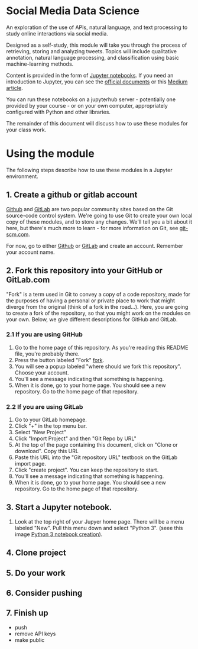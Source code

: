 # Social Media Data Science

An exploration of the use of APIs, natural language, and text
processing to study online interactions via social media.  

Designed as a self-study, this module will take you through the process of retrieving, storing and analyzing tweets. Topics will include qualitative annotation, natural language processing, and classification using basic machine-learning methods. 

Content is provided in the form of [Jupyter notebooks](http://www.jupyter.org).  If you need an introduction to Jupyter, you can see the [official documents](https://jupyter-notebook.readthedocs.io/en/latest/) or this [Medium article](https://jupyter-notebook.readthedocs.io/en/latest/). 

You can run these notebooks on a jupyterhub server - potentially one provided by your course - or on your own computer, appropriately configured with Python and other libraries.

The remainder of this document will discuss how to use these modules for your class work.

# Using the module

The following steps describe how to use these modules in a Jupyter environment.


## 1. Create a github or gitlab account

[Github](https://www.Github.com) and [GitLab](https://www.gitlab.com) are two popular community sites based on the Git source-code control system. We're going to use Git to create your own local copy of these modules, and to store any changes. We'll tell you a bit about it here, but there's much more to learn -  for more information on Git, see [git-scm.com](https://git-scm.com/).

For now, go to either [Github](https://www.Github.com) or [GitLab](https://www.gitlab.com) and create an account. Remember your account name.

## 2. Fork this repository into your GitHub or GitLab.com

"Fork" is a term used in Git to convey a copy of a code repository, made for the purposes of having a personal or private place to work that might diverge from the original (think of a fork in the road...). Here, you are going to create a fork of the repository, so that you might work on the modules on your own.  Below, we give different descriptions for GitHub and GitLab.

### 2.1 If you are using GitHub

1. Go to the home page of this repository. As you're reading this README file, you're probably there.
2. Press the button labeled "Fork" [fork](images/fork-clone.jpg). 
3. You will see a popup labeled "where should we fork this repository". Choose your account. 
4. You'll see a message indicating that something is happening.
5. When it is done, go to your home page. You should see a new repository. Go to the home page of that repository.

### 2.2 If you are using GitLab
1. Go to your GitLab homepage.
2. Click "+" in the top menu bar.
3. Select "New Project"
4. Click "Import Project" and then "Git Repo by URL"
5. At the top of the page containing this document, click on "Clone or download". Copy this URL
6. Paste this URL into the "Git repository URL" textbook on the GitLab import page.
7. Click "create project".  You can keep the repository to start.
8. You'll see a message indicating that something is happening.
9. When it is done, go to your home page. You should see a new repository. Go to the home page of that repository.

## 3. Start a Jupyter notebook.

1. Look at the top right of your Jupyer home page. There will be a menu labeled "New". Pull this menu down and select "Python 3". (seee this image [Python 3 notebook creation](images/newnotebook.png)). 

## 4. Clone project

## 5. Do your work

## 6. Consider pushing

## 7. Finish up

- push
- remove API keys
- make public

